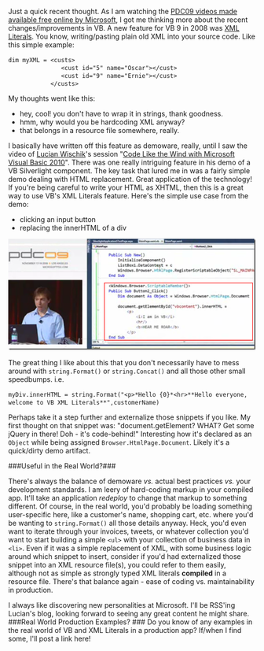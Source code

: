 <!--{Title:"XML Literals in VB – Real World Usefulness?", PublishedOn:"2009-11-28T20:32:11", Intro:"Just a quick recent thought. As I am watching the PDC09 videos made available free online by Microso"} -->

Just a quick recent thought. As I am watching the [PDC09 videos made available free online by Microsoft](http://microsoftpdc.com/Videos), I got me thinking more about the recent changes/improvements in VB. A new feature for VB 9 in 2008 was [XML Literals](http://msdn.microsoft.com/en-us/library/bb384629.aspx). You know, writing/pasting plain old XML into your source code.  Like this simple example:

    dim myXML = <custs>                
                   <cust id="5" name="Oscar"></cust>
                   <cust id="9" name="Ernie"></cust> 
                </custs>
    
My thoughts went like this:

* hey, cool! you don't have to wrap it in strings, thank goodness. 
* hmm, why would you be hardcoding XML anyway? 
* that belongs in a resource file somewhere, really. 

I basically have written off this feature as demoware, really, until I saw the video of [Lucian Wischik](http://blogs.msdn.com/lucian/)'s session "[Code Like the Wind with Microsoft Visual Basic 2010](http://microsoftpdc.com/Sessions/FT32)". There was one really intriguing feature in his demo of a VB Silverlight component. 
The key task that lured me in was a fairly simple demo dealing with HTML replacement. Great application of the technology! If you're being careful to write your HTML as XHTML, then this is a great way to use VB's XML Literals feature. Here's the simple use case from the demo:

* clicking an input button 
* replacing the innerHTML of a div 

![LucianInnerHTML_3.png](img/LucianInnerHTML_3.png)

The great thing I like about this that you don't necessarily have to mess around with `string.Format()` or `string.Concat()` and all those other small speedbumps. i.e.

    myDiv.innerHTML = string.Format("<p>*Hello {0}*<hr>**Hello everyone, welcome to VB XML Literals**",customerName)

Perhaps take it a step further and externalize those snippets if you like. My first thought on that snippet was: "document.getElement? WHAT? Get some jQuery in there! Doh - it's code-behind!" Interesting how it's declared as an `Object` while being assigned `Browser.HtmlPage.Document`. Likely it's a quick/dirty demo artifact.

###Useful in the Real World?###

There's always the balance of demoware *vs.* actual best practices *vs.* your development standards. I am leery of hard-coding markup in your compiled app. It'll take an application *redeploy* to change that markup to something different. 
Of course, in the real world, you'd probably be loading something user-specific here, like a customer's name, shopping cart, etc. where you'd be wanting to `string.Format()` all those details anyway. Heck, you'd even want to iterate through your invoices, tweets, or whatever collection you'd want to start building a simple `<ul>` with your collection of business data in `<li>`. 
Even if it was a simple replacement of XML, with some business logic around which snippet to insert, consider if you'd had externalized those snippet into an XML resource file(s), you could refer to them easily, although not as simple as strongly typed XML literals **compiled** in a resource file. There's that balance again - ease of coding vs. maintainability in production.
 
I always like discovering new personalities at Microsoft. I'll be RSS'ing Lucian's blog, looking forward to seeing any great content he might share. 
###Real World Production Examples? ###
Do you know of any examples in the real world of VB and XML Literals in a production app? If/when I find some, I'll post a link here!
